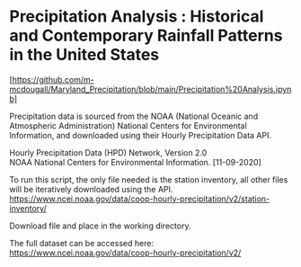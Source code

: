 # Precipitation Analysis : Historical and Contemporary Rainfall Patterns in the United States

[https://github.com/m-mcdougall/Maryland_Precipitation/blob/main/Precipitation%20Analysis.ipynb]

Precipitation data is sourced from the NOAA (National Oceanic and Atmospheric Administration) National Centers for Environmental Information, and downloaded using their Hourly Precipitation Data API.

Hourly Precipitation Data (HPD) Network, Version 2.0  
NOAA National Centers for Environmental Information. [11-09-2020]  


To run this script, the only file needed is the station inventory, all other files will be iteratively downloaded using the API.  
https://www.ncei.noaa.gov/data/coop-hourly-precipitation/v2/station-inventory/  

Download file and place in the working directory.

The full dataset can be accessed here: https://www.ncei.noaa.gov/data/coop-hourly-precipitation/v2/
